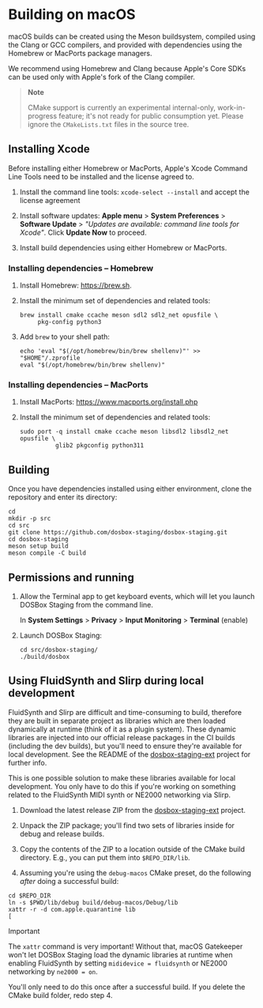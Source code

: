 # Building on macOS

macOS builds can be created using the Meson buildsystem, compiled using the
Clang or GCC compilers, and provided with dependencies using the Homebrew or
MacPorts package managers.

We recommend using Homebrew and Clang because Apple's Core SDKs can be used
only with Apple's fork of the Clang compiler.

> **Note**
>
> CMake support is currently an experimental internal-only, work-in-progress
> feature; it's not ready for public consumption yet. Please ignore the
> `CMakeLists.txt` files in the source tree.


## Installing Xcode

Before installing either Homebrew or MacPorts, Apple's Xcode Command Line
Tools need to be installed and the license agreed to.

1. Install the command line tools: `xcode-select --install` and accept the
   license agreement

2. Install software updates:
    **Apple menu** &gt;
    **System Preferences** &gt;
    **Software Update** &gt;
    *"Updates are available: command line tools for Xcode"*.
    Click **Update Now** to proceed.

3. Install build dependencies using either Homebrew or MacPorts.


### Installing dependencies – Homebrew

1. Install Homebrew: <https://brew.sh>.

2. Install the minimum set of dependencies and related tools:

    ``` shell
    brew install cmake ccache meson sdl2 sdl2_net opusfile \
         pkg-config python3
    ```

3. Add `brew` to your shell path:

    ``` shell
    echo 'eval "$(/opt/homebrew/bin/brew shellenv)"' >> "$HOME"/.zprofile
    eval "$(/opt/homebrew/bin/brew shellenv)"
    ```

### Installing dependencies – MacPorts

1. Install MacPorts: <https://www.macports.org/install.php>

2. Install the minimum set of dependencies and related tools:

    ```shell
    sudo port -q install cmake ccache meson libsdl2 libsdl2_net opusfile \
              glib2 pkgconfig python311
    ```

## Building

Once you have dependencies installed using either environment, clone the
repository and enter its directory:

```shell
cd
mkdir -p src
cd src
git clone https://github.com/dosbox-staging/dosbox-staging.git
cd dosbox-staging
meson setup build
meson compile -C build
```


## Permissions and running

1. Allow the Terminal app to get keyboard events, which will let you
   launch DOSBox Staging from the command line.

   In **System Settings** &gt; **Privacy** &gt; **Input Monitoring** &gt; **Terminal** (enable)

2. Launch DOSBox Staging:

    ```shell
    cd src/dosbox-staging/
    ./build/dosbox
    ```


## Using FluidSynth and Slirp during local development

FluidSynth and Slirp are difficult and time-consuming to build, therefore they
are built in separate project as libraries which are then loaded
dynamically at runtime (think of it as a plugin system). These dynamic
libraries are injected into our official release packages in the CI builds
(including the dev builds), but you'll need to ensure they're available for
local development. See the README of the
[dosbox-staging-ext](https://github.com/dosbox-staging/dosbox-staging-ext)
project for further info.

This is one possible solution to make these libraries available for local
development. You only have to do this if you're working on something related
to the FluidSynth MIDI synth or NE2000 networking via Slirp.

1. Download the latest release ZIP from the
   [dosbox-staging-ext](https://github.com/dosbox-staging/dosbox-staging-ext)
   project.

2. Unpack the ZIP package; you'll find two sets of libraries inside for debug
   and release builds.

3. Copy the contents of the ZIP to a location outside of the CMake build
   directory. E.g., you can put them into `$REPO_DIR/lib`.

4. Assuming you're using the `debug-macos` CMake preset, do the following
   _after_ doing a successful build:

  ```
  cd $REPO_DIR
  ln -s $PWD/lib/debug build/debug-macos/Debug/lib
  xattr -r -d com.apple.quarantine lib                                                                         [
  ```

  > [!IMPORTANT]
  > The `xattr` command is very important! Without that, macOS Gatekeeper
  > won't let DOSBox Staging load the dynamic libraries at runtime when
  > enabling FluidSynth by setting `mididevice = fluidsynth` or NE2000
  > networking by `ne2000 = on`.

You'll only need to do this once after a successful build. If you delete the
CMake build folder, redo step 4.
